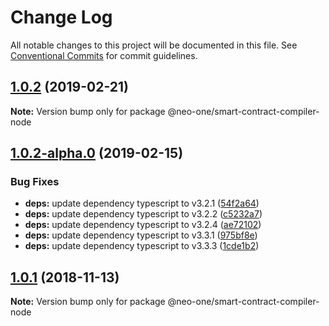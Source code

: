 # Change Log

All notable changes to this project will be documented in this file.
See [Conventional Commits](https://conventionalcommits.org) for commit guidelines.

## [1.0.2](https://github.com/neo-one-suite/neo-one/compare/@neo-one/smart-contract-compiler-node@1.0.2-alpha.0...@neo-one/smart-contract-compiler-node@1.0.2) (2019-02-21)

**Note:** Version bump only for package @neo-one/smart-contract-compiler-node





## [1.0.2-alpha.0](https://github.com/neo-one-suite/neo-one/compare/@neo-one/smart-contract-compiler-node@1.0.1...@neo-one/smart-contract-compiler-node@1.0.2-alpha.0) (2019-02-15)


### Bug Fixes

* **deps:** update dependency typescript to v3.2.1 ([54f2a64](https://github.com/neo-one-suite/neo-one/commit/54f2a64))
* **deps:** update dependency typescript to v3.2.2 ([c5232a7](https://github.com/neo-one-suite/neo-one/commit/c5232a7))
* **deps:** update dependency typescript to v3.2.4 ([ae72102](https://github.com/neo-one-suite/neo-one/commit/ae72102))
* **deps:** update dependency typescript to v3.3.1 ([975bf8e](https://github.com/neo-one-suite/neo-one/commit/975bf8e))
* **deps:** update dependency typescript to v3.3.3 ([1cde1b2](https://github.com/neo-one-suite/neo-one/commit/1cde1b2))





## [1.0.1](https://github.com/neo-one-suite/neo-one/compare/@neo-one/smart-contract-compiler-node@1.0.0...@neo-one/smart-contract-compiler-node@1.0.1) (2018-11-13)

**Note:** Version bump only for package @neo-one/smart-contract-compiler-node
